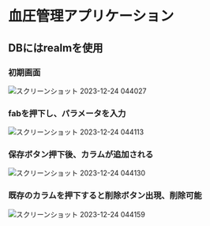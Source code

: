 # 血圧管理アプリケーション
## DBにはrealmを使用



### 初期画面

![スクリーンショット 2023-12-24 044027](https://github.com/Ittalian/Blood-Pressure/assets/137425898/a7e18f3d-10c9-4f7c-a48e-7299f4735899)

### fabを押下し、パラメータを入力

![スクリーンショット 2023-12-24 044113](https://github.com/Ittalian/Blood-Pressure/assets/137425898/ab00097c-2b3a-4a96-9e1f-15c3bd8897ce)

### 保存ボタン押下後、カラムが追加される

![スクリーンショット 2023-12-24 044130](https://github.com/Ittalian/Blood-Pressure/assets/137425898/99dd4f33-5766-491e-a398-70a7fa8f5ba4)

### 既存のカラムを押下すると削除ボタン出現、削除可能

![スクリーンショット 2023-12-24 044159](https://github.com/Ittalian/Blood-Pressure/assets/137425898/72c7450f-9ecd-4dd1-84f1-f8f9c5e9d05f)
